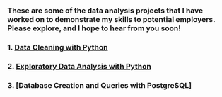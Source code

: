 ### These are some of the data analysis projects that I have worked on to demonstrate my skills to potential employers. Please explore, and I hope to hear from you soon!
### 1. [Data Cleaning with Python](https://mcfeenix.github.io/Data-Cleaning-with-Python/)
### 2. [Exploratory Data Analysis with Python](https://mcfeenix.github.io/Exploratory-Data-Analysis-with-Python/)
### 3. [Database Creation and Queries with PostgreSQL]
<!--
**Mcfeenix/Mcfeenix** is a ✨ _special_ ✨ repository because its `README.md` (this file) appears on your GitHub profile.

Here are some ideas to get you started:

- 🔭 I’m currently working on ...
- 🌱 I’m currently learning ...
- 👯 I’m looking to collaborate on ...
- 🤔 I’m looking for help with ...
- 💬 Ask me about ...
- 📫 How to reach me: ...
- 😄 Pronouns: ...
- ⚡ Fun fact: ...
-->
